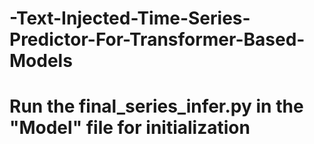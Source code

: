 # -Text-Injected-Time-Series-Predictor-For-Transformer-Based-Models
# Run the final_series_infer.py in the "Model" file for initialization
